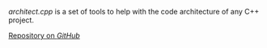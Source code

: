 *architect.cpp* is a set of tools to help with the code architecture of any C++ project.

[Repository on *GitHub*](https://github.com/KoltesDigital/architect.cpp "button")
